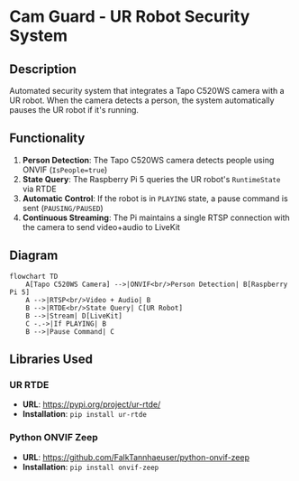 # Cam Guard - UR Robot Security System

## Description

Automated security system that integrates a Tapo C520WS camera with a UR robot. When the camera detects a person, the system automatically pauses the UR robot if it's running.

## Functionality

1. **Person Detection**: The Tapo C520WS camera detects people using ONVIF (`IsPeople=true`)
2. **State Query**: The Raspberry Pi 5 queries the UR robot's `RuntimeState` via RTDE
3. **Automatic Control**: If the robot is in `PLAYING` state, a pause command is sent (`PAUSING/PAUSED`)
4. **Continuous Streaming**: The Pi maintains a single RTSP connection with the camera to send video+audio to LiveKit

## Diagram

```mermaid
flowchart TD
    A[Tapo C520WS Camera] -->|ONVIF<br/>Person Detection| B[Raspberry Pi 5]
    A -->|RTSP<br/>Video + Audio| B
    B -->|RTDE<br/>State Query| C[UR Robot]
    B -->|Stream| D[LiveKit]
    C -.->|If PLAYING| B
    B -->|Pause Command| C
```

## Libraries Used

### UR RTDE

- **URL**: https://pypi.org/project/ur-rtde/
- **Installation**: `pip install ur-rtde`

### Python ONVIF Zeep

- **URL**: https://github.com/FalkTannhaeuser/python-onvif-zeep
- **Installation**: `pip install onvif-zeep`
